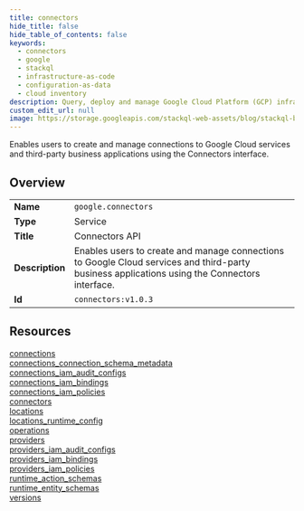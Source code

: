 ```yaml
---
title: connectors
hide_title: false
hide_table_of_contents: false
keywords:
  - connectors
  - google
  - stackql
  - infrastructure-as-code
  - configuration-as-data
  - cloud inventory
description: Query, deploy and manage Google Cloud Platform (GCP) infrastructure and resources using SQL
custom_edit_url: null
image: https://storage.googleapis.com/stackql-web-assets/blog/stackql-blog-post-featured-image.png
---
```

Enables users to create and manage connections to Google Cloud services and third-party business applications using the Connectors interface.  
    

## Overview
<table><tbody>
<tr><td><b>Name</b></td><td><code>google.connectors</code></td></tr>
<tr><td><b>Type</b></td><td>Service</td></tr>
<tr><td><b>Title</b></td><td>Connectors API</td></tr>
<tr><td><b>Description</b></td><td>Enables users to create and manage connections to Google Cloud services and third-party business applications using the Connectors interface.</td></tr>
<tr><td><b>Id</b></td><td><code>connectors:v1.0.3</code></td></tr>
</tbody></table>

## Resources
<div class="row">
<div class="providerDocColumn">
<a href="/providers/google/connectors/connections/">connections</a><br />
<a href="/providers/google/connectors/connections_connection_schema_metadata/">connections_connection_schema_metadata</a><br />
<a href="/providers/google/connectors/connections_iam_audit_configs/">connections_iam_audit_configs</a><br />
<a href="/providers/google/connectors/connections_iam_bindings/">connections_iam_bindings</a><br />
<a href="/providers/google/connectors/connections_iam_policies/">connections_iam_policies</a><br />
<a href="/providers/google/connectors/connectors/">connectors</a><br />
<a href="/providers/google/connectors/locations/">locations</a><br />
<a href="/providers/google/connectors/locations_runtime_config/">locations_runtime_config</a><br />
</div>
<div class="providerDocColumn">
<a href="/providers/google/connectors/operations/">operations</a><br />
<a href="/providers/google/connectors/providers/">providers</a><br />
<a href="/providers/google/connectors/providers_iam_audit_configs/">providers_iam_audit_configs</a><br />
<a href="/providers/google/connectors/providers_iam_bindings/">providers_iam_bindings</a><br />
<a href="/providers/google/connectors/providers_iam_policies/">providers_iam_policies</a><br />
<a href="/providers/google/connectors/runtime_action_schemas/">runtime_action_schemas</a><br />
<a href="/providers/google/connectors/runtime_entity_schemas/">runtime_entity_schemas</a><br />
<a href="/providers/google/connectors/versions/">versions</a><br />
</div>
</div>
